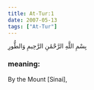 ```yaml
---
title: At-Tur:1
date: 2007-05-13
tags: ["At-Tur"]
---
```

بِسْمِ اللَّهِ الرَّحْمَٰنِ الرَّحِيمِ وَالطُّورِ
### meaning: 
By the Mount [Sinai],
